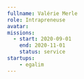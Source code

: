 ```yaml
---
fullname: Valérie Merle
role: Intrapreneuse
avatar: 
missions:
  - start: 2020-09-01
    end: 2020-11-01
    status: service
startups:
    - egalim
---
```

